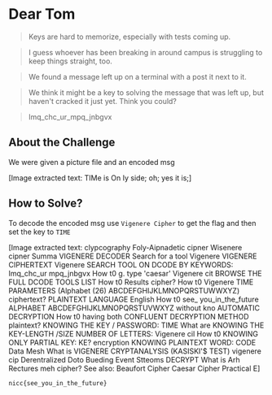 # Dear Tom
> Keys are hard to memorize, especially with tests coming up.

> I guess whoever has been breaking in around campus is struggling to keep things straight, too.

> We found a message left up on a terminal with a post it next to it.

> We think it might be a key to solving the message that was left up, but haven't cracked it just yet. Think you could?

> lmq_chc_ur_mpq_jnbgvx

## About the Challenge
We were given a picture file and an encoded msg


[Image extracted text: TIMe
is
On
Iy  side;
oh;
yes
it
is;]


## How to Solve?
To decode the encoded msg use `Vigenere Cipher` to get the flag and then set the key to `TIME`


[Image extracted text: clypcography
Foly-Aipnadetic cipner
Wisenere cipner
Summa
VIGENERE DECODER
Search for a tool
Vigenere
VIGENERE CIPHERTEXT
Vigenere
SEARCH
TOOL ON DCODE BY KEYWORDS:
Imq_chc_ur
mpq_jnbgvx
How t0
g. type 'caesar'
Vigenere cit
BROWSE THE FULL DCODE TOOLS LIST
How t0
Results
cipher?
How t0
Vigenere
TIME
PARAMETERS
(Alphabet (26) ABCDEFGHIJKLMNOPQRSTUWWXYZ)
ciphertext?
PLAINTEXT LANGUAGE
English
How t0
see_
you_in_the_future
ALPHABET
ABCDEFGHIJKLMNOPQRSTUVWXYZ
without kno
AUTOMATIC DECRYPTION
How t0
having both
CONFLUENT
DECRYPTION METHOD
plaintext?
KNOWING THE KEY / PASSWORD:
TIME
What are
KNOWING THE KEY-LENGTH /SIZE
NUMBER OF LETTERS:
Vigenere cil
How t0
KNOWING ONLY
PARTIAL KEY:
KE?
encryption
KNOWING
PLAINTEXT WORD:
CODE
Data Mesh
What is
VIGENERE CRYPTANALYSIS (KASISKI'$ TEST)
vigenere cip
Derentralized Doto
Bueding
Event Stteoms
DECRYPT
What is
Arh Rectures meh
cipher?
See also: Beaufort Cipher
Caesar Cipher
Practical E]


```
nicc{see_you_in_the_future}
```